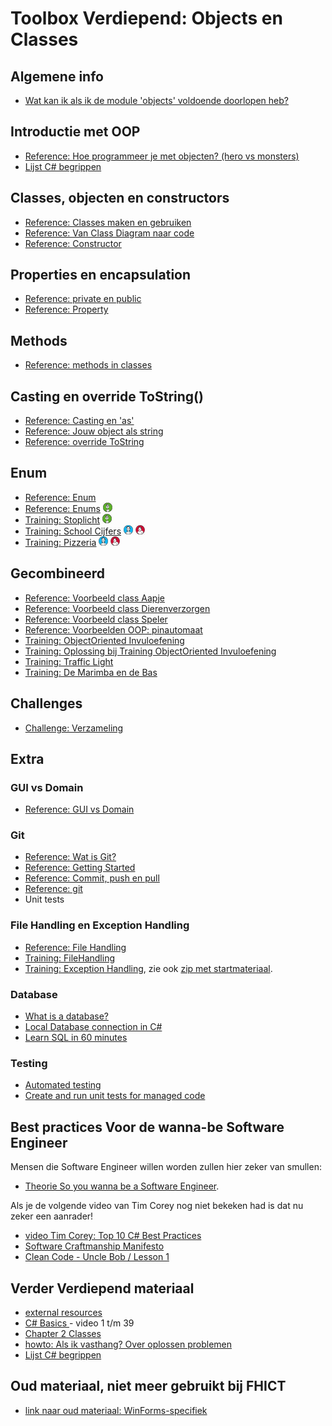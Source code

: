 # Toolbox Verdiepend: Objects en Classes

## Algemene info
+ [Wat kan ik als ik de module 'objects' voldoende doorlopen heb?](resultaatformulier)


## Introductie met OOP
+ [Reference: Hoe programmeer je met objecten? (hero vs monsters)](tutorial_Class)
+ [Lijst C# begrippen](https://www.homeandlearn.co.uk/csharp/csharp.html)

## Classes, objecten en constructors
+ [Reference: Classes maken en gebruiken](theorie_zelf-classes-maken.md)
+ [Reference: Van Class Diagram naar code](theorie_ClassDiagram)
+ [Reference: Constructor](theorie_Constructors)

## Properties en encapsulation
+ [Reference: private en public](theorie_PrivatePublic)
+ [Reference: Property](theorie_Property)

## Methods
+ [Reference: methods in classes](theorie_Methods)

## Casting en override ToString()
+ [Reference: Casting en 'as'](theorie_Cast)
+ [Reference: Jouw object als string](theorie_class-override_ToString)
+ [Reference: override ToString](theorie_OverrideToString)

## Enum
+ [Reference: Enum](theorie_Enum)
+ [Reference: Enums](enum/naslag_Enum) ![Bas](../personas/figures/bas-xsmall.png)
+ [Training: Stoplicht](enum/training_Stoplicht) ![Bas](../personas/figures/bas-xsmall.png)
+ [Training: School Cijfers](enum/training_SchoolCijfers) ![Inge](../personas/figures/inge-xsmall.png) ![Olaf](../personas/figures/olaf-xsmall.png)
+ [Training: Pizzeria](enum/training_pizzeria) ![Inge](../personas/figures/inge-xsmall.png) ![Olaf](../personas/figures/olaf-xsmall.png)


## Gecombineerd
+ [Reference: Voorbeeld class Aapje](theorie_Classes_voorbeeld_Aapje)
+ [Reference: Voorbeeld class Dierenverzorgen](theorie_Classes_voorbeeld_Dierenverzorger)
+ [Reference: Voorbeeld class Speler](theorie_Classes_voorbeeld_Speler)
+ [Reference: Voorbeelden OOP: pinautomaat](example_PinAutomaat)
+ [Training: ObjectOriented Invuloefening](exercise_ObjectOrientedOefening)
+ [Training: Oplossing bij Training ObjectOriented Invuloefening](solution_ObjectOriented) 
+ [Training: Traffic Light](training_Class_TrafficLight)
+ [Training: De Marimba en de Bas](training_Marimba_and_Bass)

## Challenges
+ [Challenge: Verzameling](challenges)

## Extra
### GUI vs Domain
+ [Reference: GUI vs Domain](theorie_GuiSeparation)

### Git
+ [Reference: Wat is Git?](https://www.youtube.com/watch?v=t7hLWkd0qok&list=PLMtxBdV6mf-4xgPCNX9EBYKSh8zg11mFY)
+ [Reference: Getting Started](https://www.youtube.com/watch?v=Fs3qpKD6GWE&list=PLMtxBdV6mf-4xgPCNX9EBYKSh8zg11mFY&index=2)
+ [Reference: Commit, push en pull]()
+ [Reference: git](https://stasemsoft.github.io/softwarematerial/docs/legacy/infoENGit.pdf)
+ Unit tests

### File Handling en Exception Handling
+ [Reference: File Handling](theorie_FileHandling)
+ [Training: FileHandling](challenges/challengeFileHandling)
+ [Training: Exception Handling](challenges/challengeExceptionHandling), zie ook
[zip met startmateriaal](challenges/challengeException-Naamgenerator.zip).

### Database
+ [What is a database?](https://www.youtube.com/watch?v=Tk1t3WKK-ZY)
+ [Local Database connection in C#](https://www.youtube.com/watch?v=t9ab9sCtskE)
+ [Learn SQL in 60 minutes](https://www.youtube.com/watch?v=p3qvj9hO_Bo)

### Testing
+ [Automated testing](https://www.youtube.com/watch?v=HYrXogLj7vg)
+ [Create and run unit tests for managed code](https://docs.microsoft.com/en-us/visualstudio/test/walkthrough-creating-and-running-unit-tests-for-managed-code?view=vs-2022)




## Best practices Voor de wanna-be Software Engineer

Mensen die Software Engineer willen worden zullen hier zeker van smullen:

+ [Theorie So you wanna be a Software Engineer](theorie_AdvancedSoftwareEngineering).

Als je de volgende video van Tim Corey nog niet bekeken had is dat nu zeker een aanrader!

+ [video Tim Corey: Top 10 C# Best Practices](https://www.youtube.com/watch?v=-9b8NRqjUFM)
+ [Software Craftmanship Manifesto](http://manifesto.softwarecraftsmanship.org/)
+ [Clean Code - Uncle Bob / Lesson 1](https://www.youtube.com/watch?v=7EmboKQH8lM)


## Verder Verdiepend materiaal
+ [external resources](https://stasemsoft.github.io/softwarematerial/docs/process/infoExternalResources)
+ [C# Basics ](https://www.youtube.com/playlist?list=PLYMOUCVo86jGzNXPgyKB-B1IvE1LoXKi6) - video 1 t/m 39  
+ [Chapter 2 Classes](https://git.fhict.nl/I872272/ProgrammingChallenges/blob/master/Documentation/OOP.pdf)  
+ [howto: Als ik vasthang? Over oplossen problemen](https://stasemsoft.github.io/softwarematerial/docs/process/knowProgrammerSearchScheme)
+ [Lijst C# begrippen](https://www.homeandlearn.co.uk/csharp/csharp.html)



## Oud materiaal, niet meer gebruikt bij FHICT

+ [link naar oud materiaal: WinForms-specifiek](winforms/winforms-specific)
